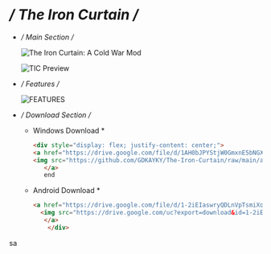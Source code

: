# */ The Iron Curtain /*

* */ Main Section /*

    ![The Iron Curtain: A Cold War Mod](https://github.com/GDKAYKY/The-Iron-Curtain/assets/108950475/ac79607f-548b-4538-8673-169b7767282f)

    ![TIC Preview](https://github.com/GDKAYKY/The-Iron-Curtain/assets/108950475/cff53bd6-9b9c-4a95-b894-20cbeade7aa2)

* */ Features /*

    ![FEATURES](https://github.com/GDKAYKY/The-Iron-Curtain/assets/108950475/d80ae238-7343-40bf-8200-e27d2eece330)

* */ Download Section /*

  * Windows Download *

    ```html
    <div style="display: flex; justify-content: center;">
    <a href="https://drive.google.com/file/d/1AH0bJPYStjW0GmxnE5bNGXUvnmHjigWv/view?usp=sharing" style="margin-right: 1em;">
    <img src="https://github.com/GDKAYKY/The-Iron-Curtain/raw/main/assets/108950475/b908e4f3-0693-4ed4-8de5-420ef6fc95be" width="48%" alt="Windows Download">
       </a>
       end
    ```

  * Android Download *

    ```markdown
    <a href="https://drive.google.com/file/d/1-2iEIaswryQDLnVpTsmiXqWURbUDLfeZ/view?usp=drivesdk">
      <img src="https://drive.google.com/uc?export=download&id=1-2iEIaswryQDLnVpTsmiXqWURbUDLfeZ" width="48%" alt="Android Download">
       </a>
        </div>

    ```
sa